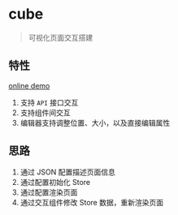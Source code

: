 # cube

> 可视化页面交互搭建

## 特性

[online demo](https://blog.wipi.tech/odin/editor)

1. 支持 `API` 接口交互
2. 支持组件间交互
3. 编辑器支持调整位置、大小，以及直接编辑属性

## 思路

1. 通过 JSON 配置描述页面信息
2. 通过配置初始化 Store
3. 通过配置渲染页面
4. 通过交互组件修改 Store 数据，重新渲染页面
